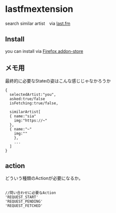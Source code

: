 # lastfmextension

search similar artist　via [last.fm](https://www.last.fm)

## Install

you can install via [Firefox addon-store](https://addons.mozilla.org/en-US/firefox/addon/search-similar-artist/)





## メモ用

最終的に必要なStateの姿はこんな感じじゃなかろうか

```
{
  selectedArtist:"you",
  asked:true/false
  isFetching:true/false,
  
  similarArtist[
  { name:"sia"
    img:"https://~"
  },
  { name:"~"
    img:""
    },
    ...
  ]
}

```

## action

どういう種類のActionが必要になるか。

```

//問い合わせに必要なAction
'REQUEST_START'
'REQUEST_PENDING'
'REQUEST_FETCHED'



```
